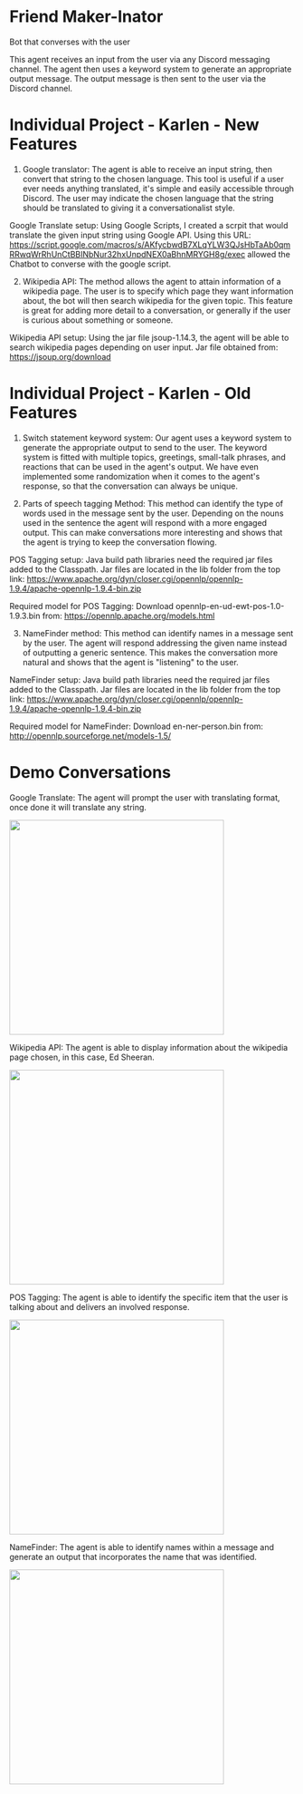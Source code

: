 # Friend Maker-Inator
Bot that converses with the user

This agent receives an input from the user via any Discord messaging channel. The agent then uses a keyword system to generate an appropriate output message. The output message is then sent to the user via the Discord channel.

# Individual Project - Karlen - New Features
1. Google translator: The agent is able to receive an input string, then convert that string to the chosen language. This tool is useful if a user ever needs anything translated, it's simple and easily accessible through Discord. The user may indicate the chosen language that the string should be translated to giving it a conversationalist style.

Google Translate setup: Using Google Scripts, I created a scrpit that would translate the given input string using Google API. Using this URL: https://script.google.com/macros/s/AKfycbwdB7XLqYLW3QJsHbTaAb0qmRRwqWrRhUnCtBBINbNur32hxUnpdNEX0aBhnMRYGH8g/exec allowed the Chatbot to converse with the google script.

2. Wikipedia API: The method allows the agent to attain information of a wikipedia page. The user is to specify which page they want information about, the bot will then search wikipedia for the given topic. This feature is great for adding more detail to a conversation, or generally if the user is curious about something or someone. 

Wikipedia API setup: Using the jar file jsoup-1.14.3, the agent will be able to search wikipedia pages depending on user input. Jar file obtained from: https://jsoup.org/download

# Individual Project - Karlen - Old Features
1. Switch statement keyword system: Our agent uses a keyword system to generate the appropriate output to send to the user. The keyword system is fitted with multiple topics, greetings, small-talk phrases, and reactions that can be used in the agent's output. We have even implemented some randomization when it comes to the agent's response, so that the conversation can always be unique.

2. Parts of speech tagging Method: This method can identify the type of words used in the message sent by the user. Depending on the nouns used in the sentence the agent will respond with a more engaged output. This can make conversations more interesting and shows that the agent is trying to keep the conversation flowing.

POS Tagging setup: Java build path libraries need the required jar files added to the Classpath. Jar files are located in the lib folder from the top link: https://www.apache.org/dyn/closer.cgi/opennlp/opennlp-1.9.4/apache-opennlp-1.9.4-bin.zip

Required model for POS Tagging: Download opennlp-en-ud-ewt-pos-1.0-1.9.3.bin from: https://opennlp.apache.org/models.html

3. NameFinder method: This method can identify names in a message sent by the user. The agent will respond addressing the given name instead of outputting a generic sentence. This makes the conversation more natural and shows that the agent is "listening" to the user.

NameFinder setup: Java build path libraries need the required jar files added to the Classpath. Jar files are located in the lib folder from the top link: https://www.apache.org/dyn/closer.cgi/opennlp/opennlp-1.9.4/apache-opennlp-1.9.4-bin.zip

Required model for NameFinder: Download en-ner-person.bin from: http://opennlp.sourceforge.net/models-1.5/
    
# Demo Conversations

Google Translate: The agent will prompt the user with translating format, once done it will translate any string.

<img width="379" src="https://cdn.discordapp.com/attachments/782402607393538061/962865447911440464/310proj_1.PNG">

Wikipedia API: The agent is able to display information about the wikipedia page chosen, in this case, Ed Sheeran.

<img width="379" src="https://cdn.discordapp.com/attachments/782402607393538061/962865401711181944/310proj_2.PNG">

POS Tagging: The agent is able to identify the specific item that the user is talking about and delivers an involved response.

<img width="379" src="https://user-images.githubusercontent.com/99511208/158702513-d25860e9-c6ce-43cc-9182-b5afecd0345b.png">

NameFinder: The agent is able to identify names within a message and generate an output that incorporates the name that was identified.

<img width = "379" src="https://user-images.githubusercontent.com/99511208/158907144-532fd37c-f032-4f58-9654-a0eb9511e57c.png">

